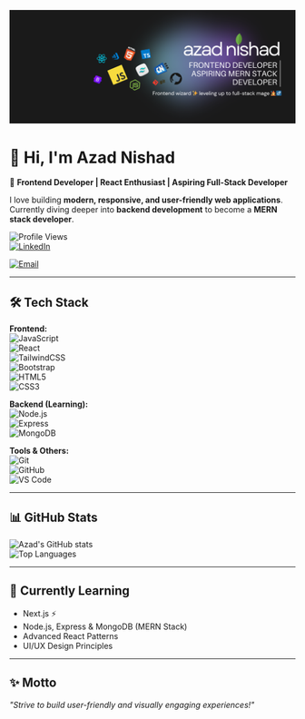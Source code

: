 ![Azad Nishad Banner](https://raw.githubusercontent.com/AzadNishad/AzadNishad/refs/heads/main/Banner.png)

# 👋 Hi, I'm Azad Nishad  

🚀 **Frontend Developer | React Enthusiast | Aspiring Full-Stack Developer**  

I love building **modern, responsive, and user-friendly web applications**.  
Currently diving deeper into **backend development** to become a **MERN stack developer**.  

![Profile Views](https://komarev.com/ghpvc/?username=AzadNishad&style=flat&color=blue)  
[![LinkedIn](https://img.shields.io/badge/LinkedIn-blue?style=flat&logo=linkedin)](https://www.linkedin.com/in/azad-nishad-7a6b4b22b/)  
<!-- [![Portfolio](https://img.shields.io/badge/Portfolio-000?style=flat&logo=vercel)](https://your-portfolio-link.com)  -->
[![Email](https://img.shields.io/badge/Email-333?style=flat&logo=gmail)](mailto:azadnishad9801@gmail.com)  

---

## 🛠️ Tech Stack  

**Frontend:**  
![JavaScript](https://img.shields.io/badge/-JavaScript-333?style=flat&logo=javascript)  
![React](https://img.shields.io/badge/-React-333?style=flat&logo=react)  
![TailwindCSS](https://img.shields.io/badge/-Tailwind_CSS-333?style=flat&logo=tailwindcss)  
![Bootstrap](https://img.shields.io/badge/-Bootstrap-333?style=flat&logo=bootstrap)  
![HTML5](https://img.shields.io/badge/-HTML5-333?style=flat&logo=html5)  
![CSS3](https://img.shields.io/badge/-CSS3-333?style=flat&logo=css3)  

**Backend (Learning):**  
![Node.js](https://img.shields.io/badge/-Node.js-333?style=flat&logo=node.js)  
![Express](https://img.shields.io/badge/-Express-333?style=flat&logo=express)  
![MongoDB](https://img.shields.io/badge/-MongoDB-333?style=flat&logo=mongodb)  

**Tools & Others:**  
![Git](https://img.shields.io/badge/-Git-333?style=flat&logo=git)  
![GitHub](https://img.shields.io/badge/-GitHub-333?style=flat&logo=github)  
![VS Code](https://img.shields.io/badge/-VS_Code-333?style=flat&logo=visualstudiocode)  

---

## 📊 GitHub Stats  

![Azad's GitHub stats](https://github-readme-stats.vercel.app/api?username=AzadNishad&show_icons=true&theme=tokyonight)  
![Top Languages](https://github-readme-stats.vercel.app/api/top-langs/?username=AzadNishad&layout=compact&theme=tokyonight)  

---

## 🌱 Currently Learning  
- Next.js ⚡  
- Node.js, Express & MongoDB (MERN Stack)  
- Advanced React Patterns  
- UI/UX Design Principles  

---

## ✨ Motto  
_"Strive to build user-friendly and visually engaging experiences!"_
